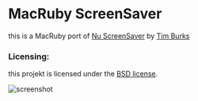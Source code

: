 # MacRuby ScreenSaver
this is a MacRuby port of [Nu ScreenSaver](https://github.com/timburks/nu/tree/master/examples/ScreenSaver) by  [Tim Burks](https://github.com/timburks)

### Licensing:
this projekt is licensed under the [BSD license](http://www.opensource.org/licenses/bsd-license.php).

![screenshot](https://github.com/seanlilmateus/RBScreenSaver/blob/master/rbscreensaver.PNG?raw=true "Screenshot")
